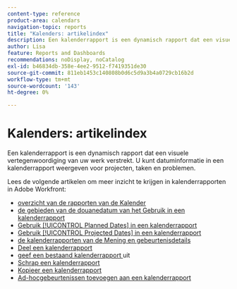 ```yaml
---
content-type: reference
product-area: calendars
navigation-topic: reports
title: "Kalenders: artikelindex"
description: Een kalenderrapport is een dynamisch rapport dat een visuele vertegenwoordiging van uw werk verstrekt. U kunt datuminformatie in een kalenderrapport weergeven voor projecten, taken en problemen. Bekijk deze artikelen om inzicht te krijgen in kalenderrapporten in Adobe Workfront.
author: Lisa
feature: Reports and Dashboards
recommendations: noDisplay, noCatalog
exl-id: b46834db-358e-4ee2-9512-f7419351de30
source-git-commit: 811eb1453c140808b0d6c5d9a3b4a0729cb16b2d
workflow-type: tm+mt
source-wordcount: '143'
ht-degree: 0%

---
```


# Kalenders: artikelindex

<!--Audited: 01/2024-->

Een kalenderrapport is een dynamisch rapport dat een visuele vertegenwoordiging van uw werk verstrekt. U kunt datuminformatie in een kalenderrapport weergeven voor projecten, taken en problemen.

Lees de volgende artikelen om meer inzicht te krijgen in kalenderrapporten in Adobe Workfront:

* [ overzicht van de rapporten van de Kalender ](../../../reports-and-dashboards/reports/calendars/calendar-reports-overview.md)
* [ de gebieden van de douanedatum van het Gebruik in een kalenderrapport ](../../../reports-and-dashboards/reports/calendars/use-custom-dates.md)
* [ Gebruik [!UICONTROL Planned Dates] in een kalenderrapport ](../../../reports-and-dashboards/reports/calendars/use-planned-dates.md)
* [ Gebruik [!UICONTROL Projected Dates] in een kalenderrapport ](../../../reports-and-dashboards/reports/calendars/use-projected-dates.md)
* [ de kalenderrapporten van de Mening en gebeurtenisdetails ](../../../reports-and-dashboards/reports/calendars/view-calendar-reports-and-event-details.md)
* [ Deel een kalenderrapport ](../../../reports-and-dashboards/reports/calendars/share-a-calendar-report.md)
* [ geef een bestaand kalenderrapport ](../../../reports-and-dashboards/reports/calendars/edit-an-existing-calendar-report.md) uit
* [ Schrap een kalenderrapport ](../../../reports-and-dashboards/reports/calendars/delete-a-calendar-report.md)
* [ Kopieer een kalenderrapport ](../../../reports-and-dashboards/reports/calendars/copy-a-calendar-report.md)
* [Ad-hocgebeurtenissen toevoegen aan een kalenderrapport](../../../reports-and-dashboards/reports/calendars/add-ad-hoc-events.md)
